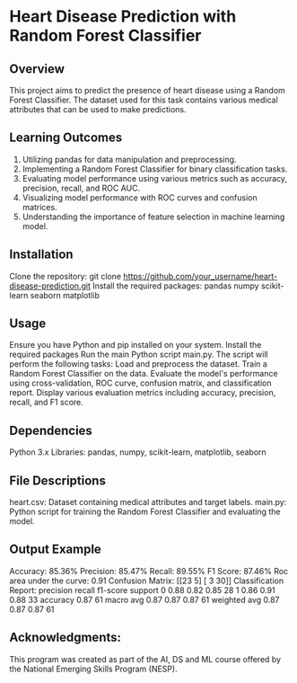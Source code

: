 # Heart Disease Prediction with Random Forest Classifier
## Overview
This project aims to predict the presence of heart disease using a Random Forest Classifier. The dataset used for this task contains various medical attributes that can be used to make predictions.

## Learning Outcomes
1. Utilizing pandas for data manipulation and preprocessing.
2. Implementing a Random Forest Classifier for binary classification tasks.
3. Evaluating model performance using various metrics such as accuracy, precision, recall, and ROC AUC.
4. Visualizing model performance with ROC curves and confusion matrices.
5. Understanding the importance of feature selection in machine learning model.

## Installation
Clone the repository: git clone https://github.com/your_username/heart-disease-prediction.git
Install the required packages: pandas numpy scikit-learn seaborn matplotlib
## Usage
Ensure you have Python and pip installed on your system.
Install the required packages
Run the main Python script main.py. The script will perform the following tasks:
  Load and preprocess the dataset.
  Train a Random Forest Classifier on the data.
  Evaluate the model's performance using cross-validation, ROC curve, confusion matrix, and classification report.
  Display various evaluation metrics including accuracy, precision, recall, and F1 score.
## Dependencies
Python 3.x
Libraries: pandas, numpy, scikit-learn, matplotlib, seaborn
## File Descriptions
heart.csv: Dataset containing medical attributes and target labels.
main.py: Python script for training the Random Forest Classifier and evaluating the model.
## Output Example
Accuracy: 85.36%
Precision: 85.47%
Recall: 89.55%
F1 Score: 87.46%
Roc area under the curve: 0.91
Confusion Matrix:
[[23  5]
 [ 3 30]]
Classification Report:
              precision    recall  f1-score   support
           0       0.88      0.82      0.85        28
           1       0.86      0.91      0.88        33
    accuracy                           0.87        61
   macro avg       0.87      0.87      0.87        61
weighted avg       0.87      0.87      0.87        61


## Acknowledgments:
This program was created as part of the AI, DS and ML course offered by the National Emerging Skills Program (NESP).


